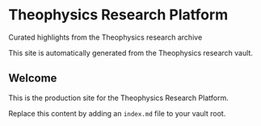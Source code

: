# Theophysics Research Platform

Curated highlights from the Theophysics research archive

This site is automatically generated from the Theophysics research vault.

## Welcome

This is the production site for the Theophysics Research Platform.

Replace this content by adding an `index.md` file to your vault root.
